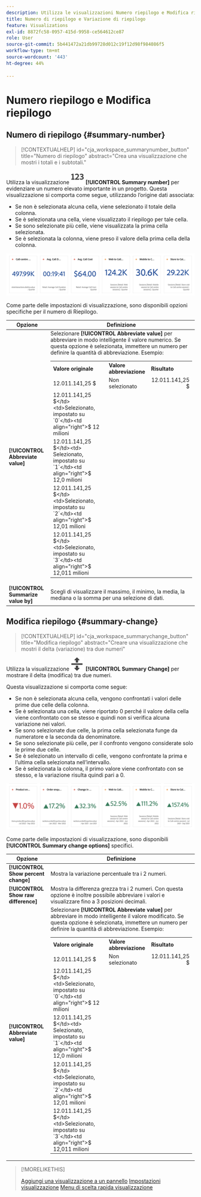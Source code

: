```yaml
---
description: Utilizza le visualizzazioni Numero riepilogo e Modifica riepilogo per visualizzare punti dati importanti in un progetto.
title: Numero di riepilogo e Variazione di riepilogo
feature: Visualizations
exl-id: 8872fc58-0957-415d-9958-ce564612ce87
role: User
source-git-commit: 5b441472a21db99728d012c19f12d98f984086f5
workflow-type: tm+mt
source-wordcount: '443'
ht-degree: 44%

---
```


# Numero riepilogo e Modifica riepilogo

## Numero di riepilogo {#summary-number}

<!-- markdownlint-disable MD034 -->

>[!CONTEXTUALHELP]
>id="cja_workspace_summarynumber_button"
>title="Numero di riepilogo"
>abstract="Crea una visualizzazione che mostri i totali e i subtotali."

<!-- markdownlint-enable MD034 -->

Utilizza la visualizzazione ![Riepiloga](/help/assets/icons/123.svg) **[!UICONTROL Summary number]** per evidenziare un numero elevato importante in un progetto. Questa visualizzazione si comporta come segue, utilizzando l’origine dati associata:

* Se non è selezionata alcuna cella, viene selezionato il totale della colonna.
* Se è selezionata una cella, viene visualizzato il riepilogo per tale cella.
* Se sono selezionate più celle, viene visualizzata la prima cella selezionata.
* Se è selezionata la colonna, viene preso il valore della prima cella della colonna.

![Visualizzazione numero di riepilogo](asses/../assets/summary-number.png)

Come parte delle impostazioni di visualizzazione, sono disponibili opzioni specifiche per il numero di Riepilogo.

| Opzione | Definizione |
|--- |--- |
| **[!UICONTROL Abbreviate value]** | Selezionare **[!UICONTROL Abbreviate value]** per abbreviare in modo intelligente il valore numerico. Se questa opzione è selezionata, immettere un numero per definire la quantità di abbreviazione. Esempio:<br/><table><tr><td>**Valore originale**</td><td>**Valore abbreviazione**</td><td>**Risultato**</td></tr><tr><td>12.011.141,25 $</td><td>Non selezionato</td><td  align="right">12.011.141,25 $</td></tr><tr><td>12.011.141,25 $</td><td>Selezionato, impostato su `0`</td><td align="right">$ 12 milioni</td></tr><tr><td>12.011.141,25 $</td><td> Selezionato, impostato su `1`</td><td  align="right">$ 12,0 milioni</td></tr><tr><td>12.011.141,25 $</td><td>Selezionato, impostato su `2`</td><td align="right">$ 12,01 milioni</td></tr><tr><td>12.011.141,25 $</td><td>Selezionato, impostato su `3`</td><td align="right">$ 12,011 milioni</td></tr></table> |
| **[!UICONTROL Summarize value by]** | Scegli di visualizzare il massimo, il minimo, la media, la mediana o la somma per una selezione di dati. |

## Modifica riepilogo {#summary-change}

<!-- markdownlint-disable MD034 -->

>[!CONTEXTUALHELP]
>id="cja_workspace_summarychange_button"
>title="Modifica riepilogo"
>abstract="Creare una visualizzazione che mostri il delta (variazione) tra due numeri"

<!-- markdownlint-enable MD034 -->


Utilizza la visualizzazione ![SpostaSuGiù](/help/assets/icons/MoveUpDown.svg) **[!UICONTROL Summary Change]** per mostrare il delta (modifica) tra due numeri. <!-- This is applicable for AA, not CJA: The green and red color of the Summary Change can be controlled through [custom event polarity](https://experienceleague.adobe.com/docs/analytics/admin/admin-tools/success-events/success-event.html) or a calculated metric's [Show Upward Trend As](https://experienceleague.adobe.com/docs/analytics/components/calculated-metrics/calcmetric-workflow/cm-build-metrics.html) option.-->

<!--
The green and red color of the Summary Change can be controlled through [custom event polarity](https://experienceleague.adobe.com/docs/analytics/admin/admin/c-manage-report-suites/c-edit-report-suites/conversion-var-admin/c-success-events/success-event.md) or a calculated metric's [Show Upward Trend As](https://experienceleague.adobe.com/docs/analytics/components/calculated-metrics/calcmetric-workflow/cm-build-metrics.html) option.
-->

Questa visualizzazione si comporta come segue:

* Se non è selezionata alcuna cella, vengono confrontati i valori delle prime due celle della colonna.
* Se è selezionata una cella, viene riportato 0 perché il valore della cella viene confrontato con se stesso e quindi non si verifica alcuna variazione nei valori.
* Se sono selezionate due celle, la prima cella selezionata funge da numeratore e la seconda da denominatore.
* Se sono selezionate più celle, per il confronto vengono considerate solo le prime due celle.
* Se è selezionato un intervallo di celle, vengono confrontate la prima e l’ultima cella selezionata nell’intervallo.
* Se è selezionata la colonna, il primo valore viene confrontato con se stesso, e la variazione risulta quindi pari a 0.


![Visualizzazione delle modifiche di riepilogo che mostra il delta tra due numeri.s](assets/summary-change.png)


Come parte delle impostazioni di visualizzazione, sono disponibili **[!UICONTROL Summary change options]** specifici.

| Opzione | Definizione |
|--- |--- |
| **[!UICONTROL Show percent change]** | Mostra la variazione percentuale tra i 2 numeri. |
| **[!UICONTROL Show raw difference]** | Mostra la differenza grezza tra i 2 numeri. Con questa opzione è inoltre possibile abbreviare i valori e visualizzare fino a 3 posizioni decimali. |
| **[!UICONTROL Abbreviate value]** | Selezionare **[!UICONTROL Abbreviate value]** per abbreviare in modo intelligente il valore modificato. Se questa opzione è selezionata, immettere un numero per definire la quantità di abbreviazione. Esempio:<br/><table><tr><td>**Valore originale**</td><td>**Valore abbreviazione**</td><td>**Risultato**</td></tr><tr><td>12.011.141,25 $</td><td>Non selezionato</td><td  align="right">12.011.141,25 $</td></tr><tr><td>12.011.141,25 $</td><td>Selezionato, impostato su `0`</td><td align="right">$ 12 milioni</td></tr><tr><td>12.011.141,25 $</td><td> Selezionato, impostato su `1`</td><td  align="right">$ 12,0 milioni</td></tr><tr><td>12.011.141,25 $</td><td>Selezionato, impostato su `2`</td><td align="right">$ 12,01 milioni</td></tr><tr><td>12.011.141,25 $</td><td>Selezionato, impostato su `3`</td><td align="right">$ 12,011 milioni</td></tr></table> |

>[!MORELIKETHIS]
>
>[Aggiungi una visualizzazione a un pannello](/help/analysis-workspace/visualizations/freeform-analysis-visualizations.md#add-visualizations-to-a-panel)
>[Impostazioni visualizzazione](/help/analysis-workspace/visualizations/freeform-analysis-visualizations.md#settings)
>[Menu di scelta rapida visualizzazione](/help/analysis-workspace/visualizations/freeform-analysis-visualizations.md#context-menu)
>
